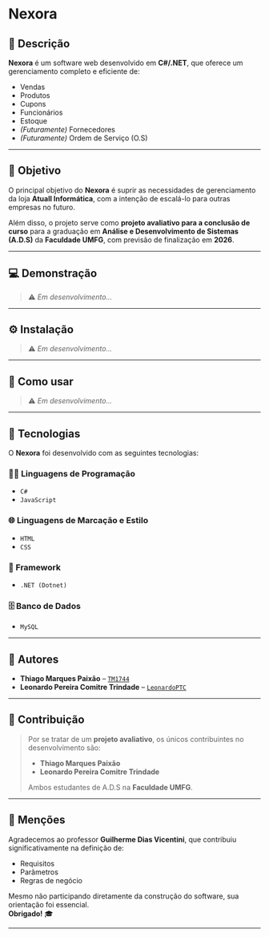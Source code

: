 # Nexora

## 📌 Descrição  
**Nexora** é um software web desenvolvido em **C#/.NET**, que oferece um gerenciamento completo e eficiente de:

- Vendas
- Produtos
- Cupons  
- Funcionários  
- Estoque  
- *(Futuramente)* Fornecedores  
- *(Futuramente)* Ordem de Serviço (O.S)

---

## 🎯 Objetivo  
O principal objetivo do **Nexora** é suprir as necessidades de gerenciamento da loja **Atuall Informática**, com a intenção de escalá-lo para outras empresas no futuro.

Além disso, o projeto serve como **projeto avaliativo para a conclusão de curso** para a graduação em **Análise e Desenvolvimento de Sistemas (A.D.S)** da **Faculdade UMFG**, com previsão de finalização em **2026**.

---

## 💻 Demonstração  
> ⚠️ *Em desenvolvimento...*

---

## ⚙️ Instalação  
> ⚠️ *Em desenvolvimento...*

---

## 📘 Como usar  
> ⚠️ *Em desenvolvimento...*

---

## 🧰 Tecnologias  

O **Nexora** foi desenvolvido com as seguintes tecnologias:

### 👨‍💻 Linguagens de Programação  
- `C#`  
- `JavaScript`

### 🌐 Linguagens de Marcação e Estilo  
- `HTML`  
- `CSS`

### 🧱 Framework  
- `.NET (Dotnet)`

### 🗄️ Banco de Dados  
- `MySQL`

---

## 👥 Autores  

- **Thiago Marques Paixão** – [`TM1744`](https://github.com/TM1744)  
- **Leonardo Pereira Comitre Trindade** – [`LeonardoPTC`](https://github.com/LeonardoPTC)

---

## 🤝 Contribuição  

> Por se tratar de um **projeto avaliativo**, os únicos contribuintes no desenvolvimento são:  
> - **Thiago Marques Paixão**  
> - **Leonardo Pereira Comitre Trindade**  
>  
> Ambos estudantes de A.D.S na **Faculdade UMFG**.

---

## 🙏 Menções  

Agradecemos ao professor **Guilherme Dias Vicentini**, que contribuiu significativamente na definição de:

- Requisitos  
- Parâmetros  
- Regras de negócio  

Mesmo não participando diretamente da construção do software, sua orientação foi essencial.  
**Obrigado!** 🎓

---
